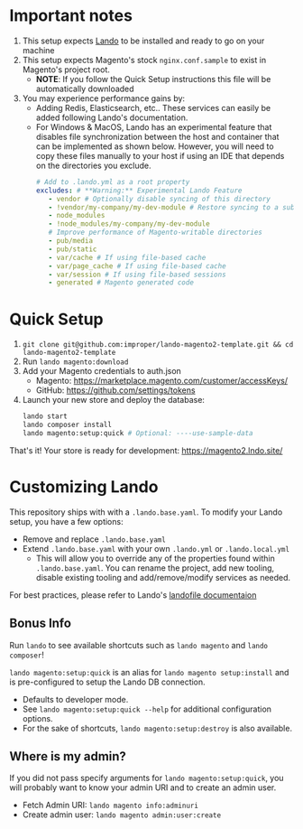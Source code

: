 # Important notes

1. This setup expects [Lando](https://docs.devwithlando.io/installation/installing.html) to be installed and ready to go on your machine
1. This setup expects Magento's stock `nginx.conf.sample` to exist in Magento's project root.
   - **NOTE**: If you follow the Quick Setup instructions this file will be automatically downloaded 
1. You may experience performance gains by:
   - Adding Redis, Elasticsearch, etc.. These services can easily be added following Lando's documentation.
   - For Windows & MacOS, Lando has an experimental feature that disables file synchronization between the host and container that can be implemented as shown below. However, you will need to copy these files manually to your host if using an IDE that depends on the directories you exclude.
     ```yaml
     # Add to .lando.yml as a root property
     excludes: # **Warning:** Experimental Lando Feature
        - vendor # Optionally disable syncing of this directory
        - !vendor/my-company/my-dev-module # Restore syncing to a subdirectory of an excluded directory
        - node_modules
        - !node_modules/my-company/my-dev-module
        # Improve performance of Magento-writable directories
        - pub/media
        - pub/static
        - var/cache # If using file-based cache
        - var/page_cache # If using file-based cache
        - var/session # If using file-based sessions
        - generated # Magento generated code
     ```

# Quick Setup

1. `git clone git@github.com:improper/lando-magento2-template.git && cd lando-magento2-template`
1. Run `lando magento:download`
1. Add your Magento credentials to auth.json
   - Magento: https://marketplace.magento.com/customer/accessKeys/
   - GitHub: https://github.com/settings/tokens
1. Launch your new store and deploy the database:
   ```bash
   lando start
   lando composer install
   lando magento:setup:quick # Optional: ----use-sample-data 
   ```

That's it! Your store is ready for development: https://magento2.lndo.site/  

# Customizing Lando

This repository ships with with a `.lando.base.yaml`. To modify your Lando setup, you have a few options:

 - Remove and replace `.lando.base.yaml`
 - Extend `.lando.base.yaml` with your own `.lando.yml` or `.lando.local.yml`
   - This will allow you to override any of the properties found within `.lando.base.yaml`. You can rename the project, add new tooling, disable existing tooling and add/remove/modify services as needed.
   
For best practices, please refer to Lando's [landofile documentaion](https://docs.devwithlando.io/config/lando.html)

## Bonus Info

Run `lando` to see available shortcuts such as `lando magento` and `lando composer`!

`lando magento:setup:quick` is an alias for `lando magento setup:install` and is pre-configured to setup the Lando DB connection.

 - Defaults to developer mode.
 - See `lando magento:setup:quick --help` for additional configuration options.
 - For the sake of shortcuts, `lando magento:setup:destroy` is also available.

## Where is my admin?

If you did not pass specify arguments for `lando magento:setup:quick`, you will probably want to know your admin URI and to create an admin user.

 - Fetch Admin URI: `lando magento info:adminuri`
 - Create admin user: `lando magento admin:user:create`
